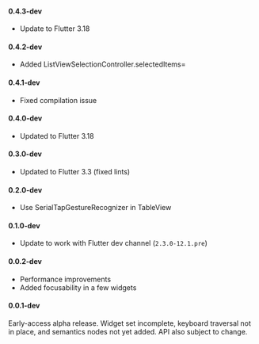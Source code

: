 #### 0.4.3-dev

* Update to Flutter 3.18

#### 0.4.2-dev

* Added ListViewSelectionController.selectedItems=

#### 0.4.1-dev

* Fixed compilation issue

#### 0.4.0-dev

* Updated to Flutter 3.18

#### 0.3.0-dev

* Updated to Flutter 3.3 (fixed lints)

#### 0.2.0-dev

* Use SerialTapGestureRecognizer in TableView

#### 0.1.0-dev

* Update to work with Flutter dev channel (`2.3.0-12.1.pre`)

#### 0.0.2-dev

* Performance improvements
* Added focusability in a few widgets

#### 0.0.1-dev

Early-access alpha release. Widget set incomplete, keyboard traversal not in
place, and semantics nodes not yet added. API also subject to change.
